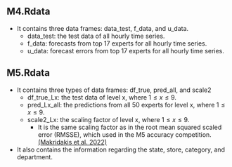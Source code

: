 ## M4.Rdata
- It contains three data frames: data_test, f_data, and u_data.
   - data_test: the test data of all hourly time series.
   - f_data: forecasts from top 17 experts for all hourly time series.
   - u_data: forecast errors from top 17 experts for all hourly time series.

## M5.Rdata
- It contains three types of data frames: df_true, pred_all, and scale2
   - df_true_Lx: the test data of level x, where $1 \leq x \leq 9$.
   - pred_Lx_all: the predictions from all 50 experts for level x, where $1 \leq x \leq 9$.
   - scale2_Lx: the scaling factor of level x, where $1 \leq x \leq 9$.
      - It is the same scaling factor as in the root mean squared scaled error (RMSSE), which used in the M5 accuracy competition. [(Makridakis et al. 2022)](https://doi.org/10.1016/j.ijforecast.2021.11.013)
- It also contains the information regarding the state, store, category, and department. 
